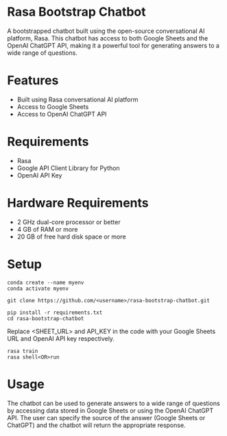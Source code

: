 # Rasa Bootstrap Chatbot #

A bootstrapped chatbot built using the open-source conversational AI platform, Rasa. This chatbot has access to both Google Sheets and the OpenAI ChatGPT API, making it a powerful tool for generating answers to a wide range of questions.

# Features
- Built using Rasa conversational AI platform
- Access to Google Sheets
- Access to OpenAI ChatGPT API

# Requirements
- Rasa
- Google API Client Library for Python
- OpenAI API Key

# Hardware Requirements
- 2 GHz dual-core processor or better
- 4 GB of RAM or more
- 20 GB of free hard disk space or more

# Setup
```
conda create --name myenv
conda activate myenv

git clone https://github.com/<username>/rasa-bootstrap-chatbot.git

pip install -r requirements.txt
cd rasa-bootstrap-chatbot
```
Replace <SHEET_URL> and API_KEY in the code with your Google Sheets URL and OpenAI API key respectively.

```
rasa train
rasa shell<OR>run
```

# Usage
The chatbot can be used to generate answers to a wide range of questions by accessing data stored in Google Sheets or using the OpenAI ChatGPT API. The user can specify the source of the answer (Google Sheets or ChatGPT) and the chatbot will return the appropriate response.
